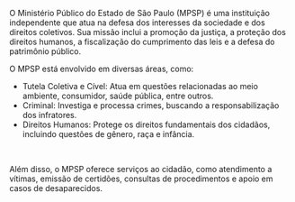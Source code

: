 O Ministério Público do Estado de São Paulo (MPSP) é uma instituição independente que atua na defesa dos interesses da sociedade e dos direitos coletivos. Sua missão inclui a promoção da justiça, a proteção dos direitos humanos, a fiscalização do cumprimento das leis e a defesa do patrimônio público.

O MPSP está envolvido em diversas áreas, como:
- Tutela Coletiva e Cível: Atua em questões relacionadas ao meio ambiente, consumidor, saúde pública, entre outros.
- Criminal: Investiga e processa crimes, buscando a responsabilização dos infratores.
- Direitos Humanos: Protege os direitos fundamentais dos cidadãos, incluindo questões de gênero, raça e infância.

<br>

Além disso, o MPSP oferece serviços ao cidadão, como atendimento a vítimas, emissão de certidões, consultas de procedimentos e apoio em casos de desaparecidos.
<!--

**Here are some ideas to get you started:**

🙋‍♀️ A short introduction - what is your organization all about?
🌈 Contribution guidelines - how can the community get involved?
👩‍💻 Useful resources - where can the community find your docs? Is there anything else the community should know?
🍿 Fun facts - what does your team eat for breakfast?
🧙 Remember, you can do mighty things with the power of [Markdown](https://docs.github.com/github/writing-on-github/getting-started-with-writing-and-formatting-on-github/basic-writing-and-formatting-syntax)
-->
